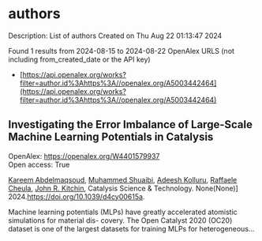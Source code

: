 # authors
Description: List of authors
Created on Thu Aug 22 01:13:47 2024

Found 1 results from 2024-08-15 to 2024-08-22
OpenAlex URLS (not including from_created_date or the API key)
- [https://api.openalex.org/works?filter=author.id%3Ahttps%3A//openalex.org/A5003442464](https://api.openalex.org/works?filter=author.id%3Ahttps%3A//openalex.org/A5003442464)

## Investigating the Error Imbalance of Large-Scale Machine Learning Potentials in Catalysis   

OpenAlex: https://openalex.org/W4401579937    
Open access: True
    
[Kareem Abdelmaqsoud](https://openalex.org/A5106436405), [Muhammed Shuaibi](https://openalex.org/A5004640526), [Adeesh Kolluru](https://openalex.org/A5017163658), [Raffaele Cheula](https://openalex.org/A5022902169), [John R. Kitchin](https://openalex.org/A5003442464), Catalysis Science & Technology. None(None)] 2024.https://doi.org/10.1039/d4cy00615a.
    
Machine learning potentials (MLPs) have greatly accelerated atomistic simulations for material dis- covery. The Open Catalyst 2020 (OC20) dataset is one of the largest datasets for training MLPs for heterogeneous...    

    
